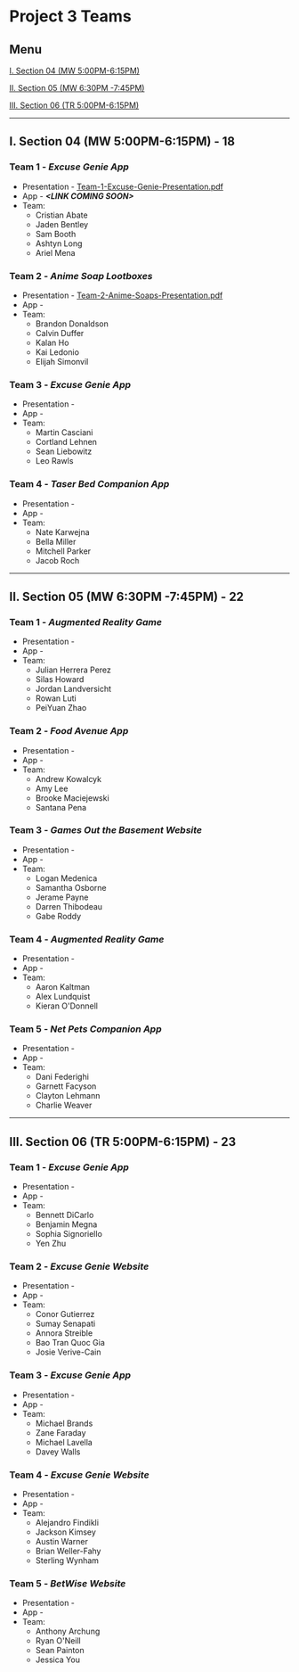 # Project 3 Teams

## Menu

[I. Section 04 (MW 5:00PM-6:15PM)](#i-section-04-mw-500pm-615pm---18)

[II. Section 05 (MW 6:30PM -7:45PM)](#ii-section-05-mw-630pm--745pm---22)

[III. Section 06 (TR 5:00PM-6:15PM)](#iii-section-06-tr-500pm-615pm---23)

---

## I. Section 04 (MW 5:00PM-6:15PM) - 18

### Team 1 - *Excuse Genie App*
- Presentation - [Team-1-Excuse-Genie-Presentation.pdf](p3-files/Team-1-Excuse-Genie-Presentation.pdf)
- App - ***<LINK COMING SOON&gt;***
- Team:
  - Cristian Abate
  - Jaden Bentley
  - Sam Booth
  - Ashtyn Long
  - Ariel Mena

### Team 2 - *Anime Soap Lootboxes*
- Presentation - [Team-2-Anime-Soaps-Presentation.pdf](p3-files/Team-2-Anime-Soaps-Presentation.pdf)
- App -
- Team:
  - Brandon Donaldson
  - Calvin Duffer
  - Kalan Ho
  - Kai Ledonio
  - Elijah Simonvil
  
### Team 3 - *Excuse Genie App*
- Presentation - 
- App -
- Team:
  - Martin Casciani
  - Cortland Lehnen
  - Sean Liebowitz
  - Leo Rawls

### Team 4 - *Taser Bed Companion App*
- Presentation - 
- App -
- Team:
  - Nate Karwejna
  - Bella Miller
  - Mitchell Parker
  - Jacob Roch

---

## II. Section 05 (MW 6:30PM -7:45PM) - 22

### Team 1 - *Augmented Reality Game*
- Presentation - 
- App -
- Team:
  - Julian Herrera Perez
  - Silas Howard
  - Jordan Landversicht
  - Rowan Luti
  - PeiYuan Zhao

### Team 2 - *Food Avenue App*
- Presentation - 
- App -
- Team:
  - Andrew Kowalcyk
  - Amy Lee
  - Brooke Maciejewski
  - Santana Pena

### Team 3 - *Games Out the Basement Website*
- Presentation - 
- App -
- Team:
  - Logan Medenica
  - Samantha Osborne
  - Jerame Payne
  - Darren Thibodeau
  - Gabe Roddy

### Team 4 - *Augmented Reality Game*
- Presentation - 
- App -
- Team:
  - Aaron Kaltman
  - Alex Lundquist
  - Kieran O'Donnell

### Team 5 - *Net Pets Companion App*
- Presentation - 
- App -
- Team:
  - Dani Federighi
  - Garnett Facyson
  - Clayton Lehmann
  - Charlie Weaver

---

## III. Section 06 (TR 5:00PM-6:15PM) - 23

### Team 1 - *Excuse Genie App*
- Presentation - 
- App -
- Team:
  - Bennett DiCarlo
  - Benjamin Megna
  - Sophia Signoriello
  - Yen Zhu

### Team 2 - *Excuse Genie Website*
- Presentation - 
- App -
- Team:
  - Conor Gutierrez
  - Sumay Senapati
  - Annora Streible
  - Bao Tran Quoc Gia
  - Josie Verive-Cain

### Team 3 - *Excuse Genie App*
- Presentation - 
- App -
- Team:
  - Michael Brands
  - Zane Faraday
  - Michael Lavella
  - Davey Walls

### Team 4 - *Excuse Genie Website*
- Presentation - 
- App -
- Team:
  - Alejandro Findikli
  - Jackson Kimsey
  - Austin Warner
  - Brian Weller-Fahy
  - Sterling Wynham

### Team 5 - *BetWise Website*
- Presentation - 
- App -
- Team:
  - Anthony Archung
  - Ryan O'Neill
  - Sean Painton
  - Jessica You
